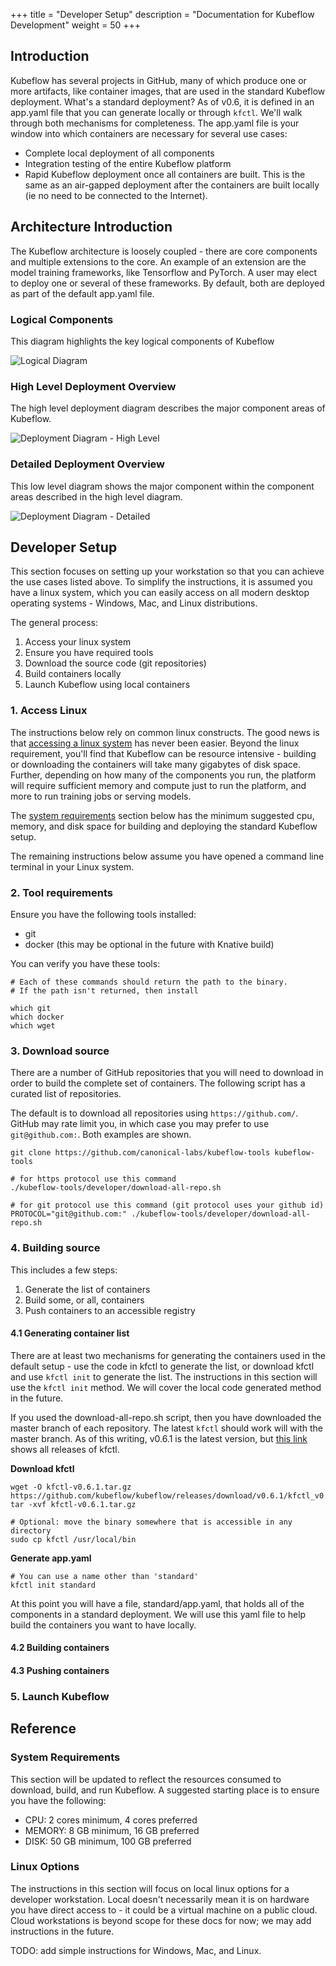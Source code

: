 +++
title = "Developer Setup"
description = "Documentation for Kubeflow Development"
weight = 50
+++


## Introduction  

Kubeflow has several projects in GitHub, many of which produce one or more artifacts, like container
images, that are used in the standard Kubeflow deployment. What's a standard deployment? As of v0.6, it is defined in an app.yaml file that you can generate locally or through `kfctl`. We'll walk through both mechanisms for completeness. The app.yaml file is your window into which containers are necessary for several use cases:

- Complete local deployment of all components
- Integration testing of the entire Kubeflow platform
- Rapid Kubeflow deployment once all containers are built. This is the same as an air-gapped deployment after the containers are built locally (ie no need to be connected to the Internet).

## Architecture Introduction

The Kubeflow architecture is loosely coupled - there are core components and multiple extensions to the core. An example of an extension are the model training frameworks, like Tensorflow and PyTorch. A user may elect to deploy one or several of these frameworks. By default, both are deployed as part of the default app.yaml file.

### Logical Components

This diagram highlights the key logical components of Kubeflow

![Logical Diagram][logical_diagram]

### High Level Deployment Overview

The high level deployment diagram describes the major component areas of Kubeflow.

![Deployment Diagram - High Level][deployment_diagram_hl]

### Detailed Deployment Overview

This low level diagram shows the major component within the component areas described in the high level diagram.

![Deployment Diagram - Detailed][deployment_diagram_ll]

## Developer Setup

This section focuses on setting up your workstation so that you can achieve the use cases listed above. To simplify the instructions, it is assumed you have a linux system, which you can easily access on all modern desktop operating systems - Windows, Mac, and Linux distributions.

The general process:

1. Access your linux system
2. Ensure you have required tools
3. Download the source code (git repositories)
4. Build containers locally
5. Launch Kubeflow using local containers

### 1. Access Linux

The instructions below rely on common linux constructs. The good news is that [accessing a linux system](#linux-options-a) has never been easier. Beyond the linux requirement, you'll find that Kubeflow can be resource intensive - building or downloading the containers will take many gigabytes of disk space. Further, depending on how many of the components you run, the platform will require sufficient memory and compute just to run the platform, and more to run training jobs or serving models.

The [system requirements](#system-requirements-a) section below has the minimum suggested cpu, memory, and disk space for building and deploying the standard Kubeflow setup.

The remaining instructions below assume you have opened a command line terminal in your Linux system.

### 2. Tool requirements

Ensure you have the following tools installed:
- git
- docker (this may be optional in the future with Knative build)

You can verify you have these tools:
```
# Each of these commands should return the path to the binary.
# If the path isn't returned, then install

which git     
which docker
which wget
```

### 3. Download source

There are a number of GitHub repositories that you will need to download in order to build the complete set of containers. The following script has a curated list of repositories.

The default is to download all repositories using `https://github.com/`. GitHub may rate limit you, in which case you may prefer to use `git@github.com:`. Both examples are shown.

<!-- NB: this script should move to kubeflow repo .. probably kubeflow/kfctl -->

```
git clone https://github.com/canonical-labs/kubeflow-tools kubeflow-tools

# for https protocol use this command
./kubeflow-tools/developer/download-all-repo.sh

# for git protocol use this command (git protocol uses your github id)
PROTOCOL="git@github.com:" ./kubeflow-tools/developer/download-all-repo.sh
```

### 4. Building source

<!-- future direction: ideally have some scripts ..
```
developer/build-all.sh
developer/push-all.sh <<registry_url>>
```
-->

This includes a few steps:

1. Generate the list of containers
2. Build some, or all, containers
3. Push containers to an accessible registry

#### 4.1 Generating container list

There are at least two mechanisms for generating the containers used in the default setup - use the code in kfctl to generate the list, or download kfctl and use `kfctl init` to generate the list. The instructions in this section will use the `kfctl init` method. We will cover the local code generated method in the future.

If you used the download-all-repo.sh script, then you have downloaded the master branch of each repository. The latest `kfctl` should work will with the master branch. As of this writing, v0.6.1 is the latest version, but [this link](https://github.com/kubeflow/kubeflow/releases) shows all releases of kfctl.

<!-- TODO: update the link to https://github.com/kubeflow/kfctl/releases once it is ready -->

__Download kfctl__
```
wget -O kfctl-v0.6.1.tar.gz https://github.com/kubeflow/kubeflow/releases/download/v0.6.1/kfctl_v0.6.1_linux.tar.gz
tar -xvf kfctl-v0.6.1.tar.gz

# Optional: move the binary somewhere that is accessible in any directory
sudo cp kfctl /usr/local/bin  
```

__Generate app.yaml__
```
# You can use a name other than 'standard'
kfctl init standard
```

At this point you will have a file, standard/app.yaml, that holds all of the components in a standard deployment. We will use this yaml file to help build the containers you want to have locally.

#### 4.2 Building containers

#### 4.3 Pushing containers

### 5. Launch Kubeflow

<!-- future direction: ideally have a script ..
```
developer/run-all.sh <<registry_url>>
```
-->

## Reference

<a name="system-requirements-a"></a> <!-- keep anchor above heading -->
### System Requirements

This section will be updated to reflect the resources consumed to download, build, and run Kubeflow. A suggested starting place is to ensure you have the following:

- CPU: 2 cores minimum, 4 cores preferred
- MEMORY: 8 GB minimum, 16 GB preferred
- DISK: 50 GB minimum, 100 GB preferred

[logical_diagram]: images/logical_elements.png "Logical elements of Kubeflow for a developer"
[deployment_diagram_hl]: images/deployment_high_level.png "High Level Deployment Diagram - Developer System"
[deployment_diagram_ll]: images/deployment_low_level.png "Detailed Deployment Diagram - Developer System"

<a name="linux-options-a"></a> <!-- keep anchor above heading -->
### Linux Options

The instructions in this section will focus on local linux options for a developer workstation. Local doesn't necessarily mean it is on hardware you have direct access to - it could be a virtual machine on a public cloud. Cloud workstations is beyond scope for these docs for now; we may add instructions in the future.

TODO: add simple instructions for Windows, Mac, and Linux.
